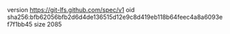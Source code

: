 version https://git-lfs.github.com/spec/v1
oid sha256:bfb62056bfb2d6d4de136515d12e9c8d419eb118b64feec4a8a6093ef7f1bb45
size 2085
